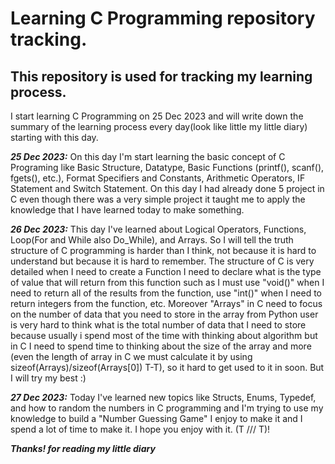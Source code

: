 # Learning C Programming repository tracking.
## This repository is used for tracking my learning process.
I start learning C Programming on 25 Dec 2023 and will write down the summary of the learning process every day(look like little my little diary) starting with this day.

***25 Dec 2023:*** On this day I'm start learning the basic concept of C Programing like Basic Structure, Datatype, Basic Functions (printf(), scanf(), fgets(), etc.), Format Specifiers and Constants, Arithmetic Operators, IF Statement and Switch Statement. On this day I had already done 5 project in C even though there was a very simple project it taught me to apply the knowledge that I have learned today to make something.

***26 Dec 2023:*** This day I've learned about Logical Operators, Functions, Loop(For and While also Do_While), and Arrays. So I will tell the truth structure of C programming is harder than I think, not because it is hard to understand but because it is hard to remember. The structure of C is very detailed when I need to create a Function I need to declare what is the type of value that will return from this function such as I must use "void()" when I need to return all of the results from the function, use "int()" when I need to return integers from the function, etc. Moreover "Arrays" in C need to focus on the number of data that you need to store in the array from Python user is very hard to think what is the total number of data that I need to store because usually i spend most of the time with thinking about algorithm but in C I need to spend time to thinking about the size of the array and more (even the length of array in C we must calculate it by using sizeof(Arrays)/sizeof(Arrays[0]) T-T), so it hard to get used to it in soon. But I will try my best :)

***27 Dec 2023:*** Today I've learned new topics like Structs, Enums, Typedef, and how to random the numbers in C programming and I'm trying to use my knowledge to build a "Number Guessing Game" I enjoy to make it and I spend a lot of time to make it. I hope you enjoy with it. (T /// T)!

***Thanks! for reading my little diary*** 
